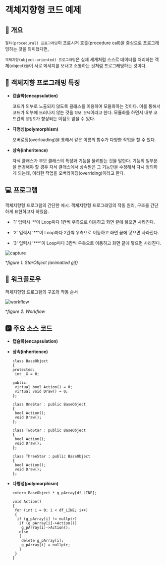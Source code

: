 # 객체지향형 코드 예제
## 📢 개요
 ``절차(procedural) 프로그래밍``이  프로시저 호출(procedure call)을 중심으로 프로그래밍하는 것을 의미했다면,

``객체지향(object-oriented) 프로그래밍``은 실제 세계처럼 스스로 데이터를 처리하는 객체(object)들이 서로 메세지를 보내고 소통하는 것처럼 프로그래밍하는 것이다.

## 📌 객체지향 프로그래밍 특징
 - **캡슐화(encapsulation)**
 
    코드가 외부로 노출되지 않도록 클래스를 이용하여 모듈화하는 것이다. 이를 통해서 코드가 외부에 드러나지 않는 것을 ``정보 은닉``이라고 한다. 모듈화를 하면서 내부 코드간의 ``응집도``가 향상되는 이점도 얻을 수 있다.

 - **다형성(polymorphism)**
    
    오버로딩(overloading)을 통해서 같은 이름의 함수가 다양한 작업을 할 수 있다. 
 
 - **상속(inheritence)**
    
    자식 클래스가 부모 클래스의 특성과 기능을 물려받는 것을 말한다. 기능의 일부분을 변경해야 할 경우 자식 클래스에서 상속받은 그 기능만을 수정해서 다시 정의하게 되는데, 이러한 작업을 오버라이딩(overriding)이라고 한다.

  
## 💻 프로그램
 객체지향형 프로그램의 간단한 예시. 객체지향형 프로그래밍의 작동 원리, 구조를 간단하게 표현하고자 하였음.

  - '1' 입력시 '*'이 Loop마다 1칸씩 우측으로 이동하고 화면 끝에 닿으면 사라진다.
  
  - '2' 입력시 '**'이 Loop마다 2칸씩 우측으로 이동하고 화면 끝에 닿으면 사라진다.
  
  - '3' 입력시 '***'이 Loop마다 3칸씩 우측으로 이동하고 화면 끝에 닿으면 사라진다.
  
  ![capture](https://github.com/kbm0996/Object-Oriented-Code-Example/blob/master/capture.gif?raw=true)
  
  **figure 1. StarObject (animatied gif)*


## 📐 워크플로우
 객체지향형 프로그램의 구조와 작동 순서

  ![workflow](https://github.com/kbm0996/Object-Oriented-Code-Example/blob/master/flowchart.jpg?raw=true)
  
  **figure 2. Workflow*


## 🅿 주요 소스 코드

 - **캡슐화(encapsulation)**
 - **상속(inheritence)**
 
       class BaseObject
       {
       protected:
        int _X = 0;

       public:
        virtual bool Action() = 0;
        virtual void Draw() = 0;
       };

       class OneStar : public BaseObject
       {
        bool Action();
        void Draw();
       };
       
       class TwoStar : public BaseObject
       {
        bool Action();
        void Draw();
       };
       
       class ThreeStar : public BaseObject
       {
        bool Action();
        void Draw();
       };

 - **다형성(polymorphism)**
    
       extern BaseObject * g_pArray[df_LINE];
       
       void Action()
       {
        for (int i = 0; i < df_LINE; i++)
        {
         if (g_pArray[i] != nullptr)
          if (g_pArray[i]->Action())
           g_pArray[i]->Action();
          else
          {
           delete g_pArray[i];
           g_pArray[i] = nullptr;
          }
        }
       }
